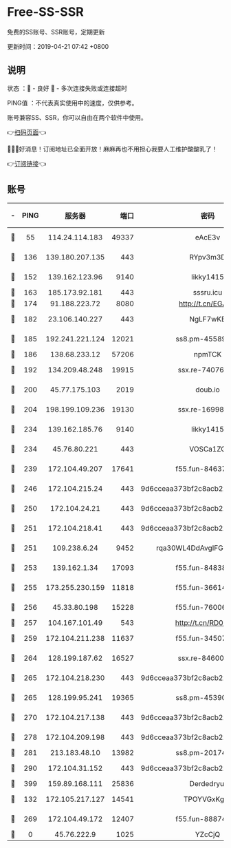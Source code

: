 # Free-SS-SSR

免费的SS账号、SSR账号，定期更新

更新时间：2019-04-21 07:42 +0800

## 说明

状态     ：🙂 - 良好 🙁 - 多次连接失败或连接超时

PING值   ：不代表真实使用中的速度，仅供参考。

账号兼容SS、SSR，你可以自由在两个软件中使用。

👉[扫码页面](https://liesauer.github.io/Free-SS-SSR/)👈

🎉🎉🎉好消息！订阅地址已全面开放！麻麻再也不用担心我要人工维护酸酸乳了！

👉[订阅链接](https://www.liesauer.net/yogurt/subscribe?ACCESS_TOKEN=DAYxR3mMaZAsaqUb)👈

## 账号

|-|PING|服务器|端口|密码|加密方式|区域|
|:----:|:----:|:-----:|-----:|:----:|:----:|:----:|
|🙂|55|114.24.114.183|49337|eAcE3v|chacha20-ietf|TW|
|🙂|136|139.180.207.135|443|RYpv3m3D|aes-256-cfb|JP|
|🙂|152|139.162.123.96|9140|likky1415|aes-256-cfb|JP|
|🙂|163|185.173.92.181|443|sssru.icu|rc4-md5|RU|
|🙂|174|91.188.223.72|8080|http://t.cn/EGJIyrl|rc4-md5|RU|
|🙂|182|23.106.140.227|443|NgLF7wKB|aes-256-cfb|US|
|🙂|185|192.241.221.124|12021|ss8.pm-45589166|aes-256-cfb|US|
|🙂|186|138.68.233.12|57206|npmTCK|rc4-md5|US|
|🙂|192|134.209.48.248|19915|ssx.re-74076928|aes-256-cfb|US|
|🙂|200|45.77.175.103|2019|doub.io|aes-128-ctr|SG|
|🙂|204|198.199.109.236|19130|ssx.re-16998914|aes-256-cfb|US|
|🙂|234|139.162.185.76|9140|likky1415|aes-256-cfb|DE|
|🙂|234|45.76.80.221|443|VOSCa1ZG|aes-256-cfb|DE|
|🙂|239|172.104.49.207|17641|f55.fun-84637205|aes-256-cfb|SG|
|🙂|246|172.104.215.24|443|9d6cceaa373bf2c8acb22e60b6a58be6|aes-256-cfb|US|
|🙂|250|172.104.24.21|443|9d6cceaa373bf2c8acb22e60b6a58be6|aes-256-cfb|US|
|🙂|251|172.104.218.41|443|9d6cceaa373bf2c8acb22e60b6a58be6|aes-256-cfb|US|
|🙂|251|109.238.6.24|9452|rqa30WL4DdAvgIFG6Fs3znzTa|aes-256-cfb|FR|
|🙂|253|139.162.1.34|17093|f55.fun-84838743|aes-256-cfb|SG|
|🙂|255|173.255.230.159|11818|f55.fun-36614091|aes-256-cfb|US|
|🙂|256|45.33.80.198|15228|f55.fun-76006716|aes-256-cfb|US|
|🙂|257|104.167.101.49|543|http://t.cn/RD0D7sx|rc4-md5|CA|
|🙂|259|172.104.211.238|11637|f55.fun-34507560|aes-256-cfb|US|
|🙂|264|128.199.187.62|16527|ssx.re-84600729|aes-256-cfb|SG|
|🙂|265|172.104.218.230|443|9d6cceaa373bf2c8acb22e60b6a58be6|aes-256-cfb|US|
|🙂|265|128.199.95.241|19365|ss8.pm-45390350|aes-256-cfb|SG|
|🙂|270|172.104.217.138|443|9d6cceaa373bf2c8acb22e60b6a58be6|aes-256-cfb|US|
|🙂|278|172.104.209.198|443|9d6cceaa373bf2c8acb22e60b6a58be6|aes-256-cfb|US|
|🙂|281|213.183.48.10|13982|ss8.pm-20174684|rc4-md5|RU|
|🙂|290|172.104.31.152|443|9d6cceaa373bf2c8acb22e60b6a58be6|aes-256-cfb|US|
|🙂|399|159.89.168.111|25836|Derdedryuj|chacha20|IN|
|🙂|132|172.105.217.127|14541|TPOYVGxKglpi|aes-256-cfb|JP|
|🙂|269|172.104.49.172|12407|f55.fun-88874010|aes-256-cfb|SG|
|🙁|0|45.76.222.9|1025|YZcCjQ|rc4-md5|JP|
